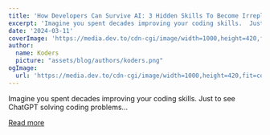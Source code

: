```yaml
---
title: 'How Developers Can Survive AI: 3 Hidden Skills To Become Irreplaceable 🤖'
excerpt: 'Imagine you spent decades improving your coding skills.  Just to see ChatGPT solving coding problems...'
date: '2024-03-11'
coverImage: 'https://media.dev.to/cdn-cgi/image/width=1000,height=420,fit=cover,gravity=auto,format=auto/https%3A%2F%2Fdev-to-uploads.s3.amazonaws.com%2Fuploads%2Farticles%2Fjg106lqmj7mqvdwq99t4.jpeg'
author:
  name: Koders
  picture: "assets/blog/authors/koders.png"
ogImage:
  url: 'https://media.dev.to/cdn-cgi/image/width=1000,height=420,fit=cover,gravity=auto,format=auto/https%3A%2F%2Fdev-to-uploads.s3.amazonaws.com%2Fuploads%2Farticles%2Fjg106lqmj7mqvdwq99t4.jpeg'
---
```


Imagine you spent decades improving your coding skills.  Just to see ChatGPT solving coding problems...

[Read more](https://dev.to/dragosnedelcu/how-developers-can-survive-ai-3-hidden-skills-to-become-irreplaceable-17c5)
